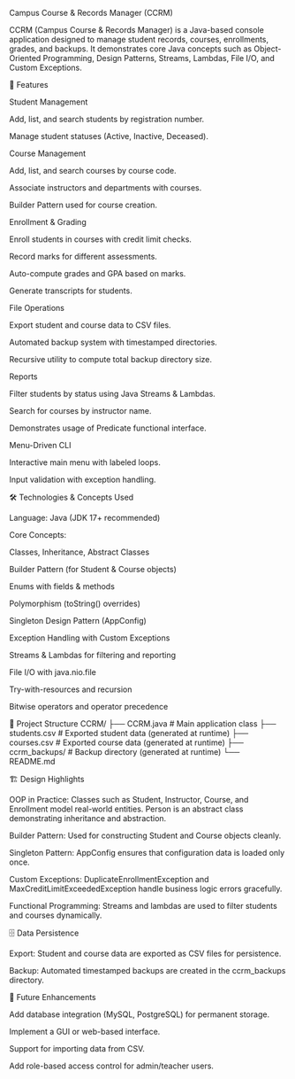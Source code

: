Campus Course & Records Manager (CCRM)

CCRM (Campus Course & Records Manager) is a Java-based console application designed to manage student records, courses, enrollments, grades, and backups.
It demonstrates core Java concepts such as Object-Oriented Programming, Design Patterns, Streams, Lambdas, File I/O, and Custom Exceptions.

📌 Features

Student Management

Add, list, and search students by registration number.

Manage student statuses (Active, Inactive, Deceased).

Course Management

Add, list, and search courses by course code.

Associate instructors and departments with courses.

Builder Pattern used for course creation.

Enrollment & Grading

Enroll students in courses with credit limit checks.

Record marks for different assessments.

Auto-compute grades and GPA based on marks.

Generate transcripts for students.

File Operations

Export student and course data to CSV files.

Automated backup system with timestamped directories.

Recursive utility to compute total backup directory size.

Reports

Filter students by status using Java Streams & Lambdas.

Search for courses by instructor name.

Demonstrates usage of Predicate functional interface.

Menu-Driven CLI

Interactive main menu with labeled loops.

Input validation with exception handling.

🛠️ Technologies & Concepts Used

Language: Java (JDK 17+ recommended)

Core Concepts:

Classes, Inheritance, Abstract Classes

Builder Pattern (for Student & Course objects)

Enums with fields & methods

Polymorphism (toString() overrides)

Singleton Design Pattern (AppConfig)

Exception Handling with Custom Exceptions

Streams & Lambdas for filtering and reporting

File I/O with java.nio.file

Try-with-resources and recursion

Bitwise operators and operator precedence

📂 Project Structure
CCRM/
├── CCRM.java              # Main application class
├── students.csv           # Exported student data (generated at runtime)
├── courses.csv            # Exported course data (generated at runtime)
├── ccrm_backups/          # Backup directory (generated at runtime)
└── README.md


🏗️ Design Highlights

OOP in Practice:
Classes such as Student, Instructor, Course, and Enrollment model real-world entities.
Person is an abstract class demonstrating inheritance and abstraction.

Builder Pattern:
Used for constructing Student and Course objects cleanly.

Singleton Pattern:
AppConfig ensures that configuration data is loaded only once.

Custom Exceptions:
DuplicateEnrollmentException and MaxCreditLimitExceededException handle business logic errors gracefully.

Functional Programming:
Streams and lambdas are used to filter students and courses dynamically.

🗄️ Data Persistence

Export: Student and course data are exported as CSV files for persistence.

Backup: Automated timestamped backups are created in the ccrm_backups directory.

📌 Future Enhancements

Add database integration (MySQL, PostgreSQL) for permanent storage.

Implement a GUI or web-based interface.

Support for importing data from CSV.

Add role-based access control for admin/teacher users.

